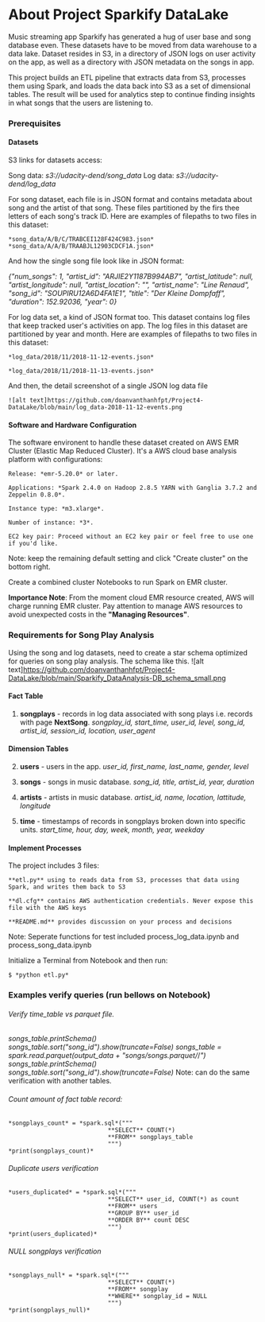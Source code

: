 # About Project Sparkify DataLake 

Music streaming app Sparkify has generated a hug of user base and song database even. These datasets have to be moved from data warehouse to a data lake. Dataset resides in S3, in a directory of JSON logs on user activity on the app, as well as a directory with JSON metadata on the songs in app.

This project builds an ETL pipeline that extracts data from S3, processes them using Spark, and loads the data back into S3 as a set of dimensional tables. The result will be used for analytics step to continue finding insights in what songs that the users are listening to.

### Prerequisites

#### Datasets
S3 links for datasets access:

Song data: *s3://udacity-dend/song_data*
Log data: *s3://udacity-dend/log_data*

For song dataset, each file is in JSON format and contains metadata about song and the artist of that song. These files partitioned by the firs thee letters of each song's track ID. Here are examples of filepaths to two files in this dataset:

    *song_data/A/B/C/TRABCEI128F424C983.json*
    *song_data/A/A/B/TRAABJL12903CDCF1A.json*

And how the single song file look like in JSON format:

*{"num_songs": 1, "artist_id": "ARJIE2Y1187B994AB7", "artist_latitude": null, "artist_longitude": null, "artist_location": "", "artist_name": "Line Renaud", "song_id": "SOUPIRU12A6D4FA1E1", "title": "Der Kleine Dompfaff", "duration": 152.92036, "year": 0}*

For log data set, a kind of JSON format too. This dataset contains log files that keep tracked user's activities on app. The log files in this dataset are partitioned by year and month. Here are examples of filepaths to two files in this dataset:
    
    *log_data/2018/11/2018-11-12-events.json*
    
    *log_data/2018/11/2018-11-13-events.json*

And then, the detail screenshot of a single JSON log data file

    ![alt text]https://github.com/doanvanthanhfpt/Project4-DataLake/blob/main/log_data-2018-11-12-events.png

#### Software and Hardware Configuration
The software environent to handle these dataset created on AWS EMR Cluster (Elastic Map Reduced Cluster). It's a AWS cloud base analysis platform with configurations:

    Release: *emr-5.20.0* or later.
    
    Applications: *Spark 2.4.0 on Hadoop 2.8.5 YARN with Ganglia 3.7.2 and Zeppelin 0.8.0*.
    
    Instance type: *m3.xlarge*.
    
    Number of instance: *3*.
    
    EC2 key pair: Proceed without an EC2 key pair or feel free to use one if you'd like.
    
Note: keep the remaining default setting and click "Create cluster" on the bottom right.


Create a combined cluster Notebooks to run Spark on EMR cluster.

**Importance Note**: From the moment cloud EMR resource created, AWS will charge running EMR cluster. Pay attention to manage AWS resources to avoid unexpected costs in the **"Managing Resources"**.

### Requirements for Song Play Analysis
Using the song and log datasets, need to create a star schema optimized for queries on song play analysis. The schema like this.
![alt text]https://github.com/doanvanthanhfpt/Project4-DataLake/blob/main/Sparkify_DataAnalysis-DB_schema_small.png

#### Fact Table
1. **songplays** - records in log data associated with song plays i.e. records with page **NextSong**.
    *songplay_id, start_time, user_id, level, song_id, artist_id, session_id, location, user_agent*

#### Dimension Tables
2. **users** - users in the app.
    *user_id, first_name, last_name, gender, level*
    
3. **songs** - songs in music database.
    *song_id, title, artist_id, year, duration*
    
4. **artists** - artists in music database.
    *artist_id, name, location, lattitude, longitude*
    
5. **time** - timestamps of records in songplays broken down into specific units.
    *start_time, hour, day, week, month, year, weekday*
    
#### Implement Processes
The project includes 3 files:

    **etl.py** using to reads data from S3, processes that data using Spark, and writes them back to S3
    
    **dl.cfg** contains AWS authentication credentials. Never expose this file with the AWS keys
    
    **README.md** provides discussion on your process and decisions
    
Note: Seperate functions for test included process_log_data.ipynb and process_song_data.ipynb

Initialize a Terminal from Notebook and then run:

    $ *python etl.py*

### Examples verify queries (run bellows on Notebook)

###### Verify time_table vs parquet file. 

*songs_table.printSchema()*
*songs_table.sort("song_id").show(truncate=False)*
*songs_table = spark.read.parquet(output_data + "songs/songs.parquet/*/*")*
*songs_table.printSchema()*
*songs_table.sort("song_id").show(truncate=False)*
Note: can do the same verification with another tables.

###### Count amount of fact table record:

    *songplays_count* = *spark.sql*(""" 
                                **SELECT** COUNT(*) 
                                **FROM** songplays_table
                                """)
    *print(songplays_count)*

###### Duplicate users verification

    *users_duplicated* = *spark.sql*("""
                                **SELECT** user_id, COUNT(*) as count 
                                **FROM** users 
                                **GROUP BY** user_id 
                                **ORDER BY** count DESC
                                """)
    *print(users_duplicated)*

###### NULL songplays verification

    *songplays_null* = *spark.sql*("""
                                **SELECT** COUNT(*) 
                                **FROM** songplay 
                                **WHERE** songplay_id = NULL
                                """)
    *print(songplays_null)*
